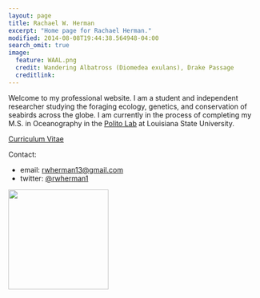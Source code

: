 ```yaml
---
layout: page
title: Rachael W. Herman
excerpt: "Home page for Rachael Herman."
modified: 2014-08-08T19:44:38.564948-04:00
search_omit: true
image:
  feature: WAAL.png
  credit: Wandering Albatross (Diomedea exulans), Drake Passage
  creditlink: 
---
```


Welcome to my professional website. I am a student and independent researcher studying the
foraging ecology, genetics, and conservation of seabirds across the globe. I am currently
in the process of completing my M.S. in Oceanography in the <a
href="http://www.oceanography.lsu.edu/politolab/">Polito Lab</a> at Louisiana State University. 

<div markdown="0"><a href="http://rachaelherman.github.io/research/Herman_CV_7_7_2016.pdf" class="btn">Curriculum Vitae</a></div>

Contact:

* email: <a href="mailto:rwherman13@gmail.com" target="_blank">rwherman13@gmail.com</a>
* twitter: <a href="https://twitter.com/rwherman1" target="_blank">@rwherman1</a>

<img src="Rachael_ADPE.jpg" alt="" style="width:200px;height:200px;">